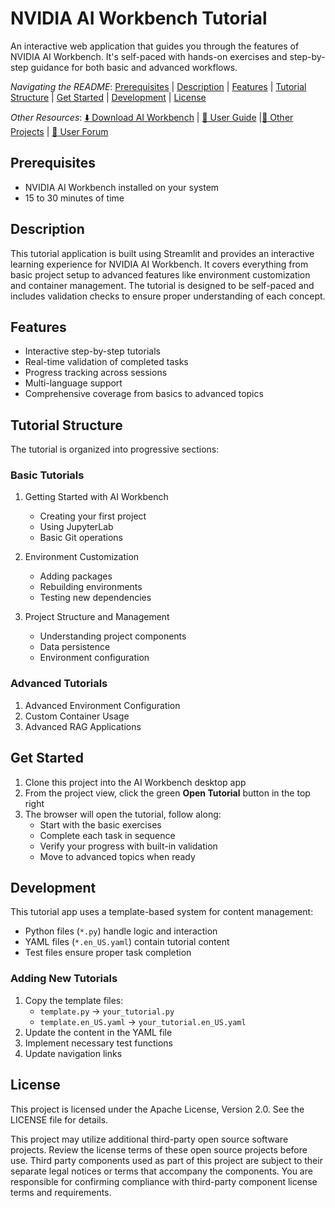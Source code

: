 # NVIDIA AI Workbench Tutorial
An interactive web application that guides you through the features of NVIDIA AI Workbench. 
It's self-paced with hands-on exercises and step-by-step guidance for both basic and advanced workflows.

*Navigating the README*: [Prerequisites](#prerequisites) | [Description](#description) | [Features](#features) | [Tutorial Structure](#tutorial-structure) | [Get Started](#get-started) | [Development](#development) | [License](#license)

*Other Resources*: [:arrow_down: Download AI Workbench](https://www.nvidia.com/en-us/deep-learning-ai/solutions/data-science/workbench/) | [:book: User Guide](https://docs.nvidia.com/ai-workbench/) |[:open_file_folder: Other Projects](https://docs.nvidia.com/ai-workbench/user-guide/latest/quickstart/example-projects.html) | [:rotating_light: User Forum](https://forums.developer.nvidia.com/t/support-workbench-example-project-onboarding-project/329786)

## Prerequisites
 - NVIDIA AI Workbench installed on your system
 - 15 to 30 minutes of time

## Description
This tutorial application is built using Streamlit and provides an interactive learning experience for NVIDIA AI Workbench. It covers everything from basic project setup to advanced features like environment customization and container management. The tutorial is designed to be self-paced and includes validation checks to ensure proper understanding of each concept.

## Features
- Interactive step-by-step tutorials
- Real-time validation of completed tasks
- Progress tracking across sessions
- Multi-language support
- Comprehensive coverage from basics to advanced topics

## Tutorial Structure
The tutorial is organized into progressive sections:

### Basic Tutorials
1. Getting Started with AI Workbench
   - Creating your first project
   - Using JupyterLab
   - Basic Git operations
   
2. Environment Customization
   - Adding packages
   - Rebuilding environments
   - Testing new dependencies

3. Project Structure and Management
   - Understanding project components
   - Data persistence
   - Environment configuration

### Advanced Tutorials
1. Advanced Environment Configuration
2. Custom Container Usage
3. Advanced RAG Applications

## Get Started

1. Clone this project into the AI Workbench desktop app
2. From the project view, click the green **Open Tutorial** button in the top right
3. The browser will open the tutorial, follow along:
   - Start with the basic exercises
   - Complete each task in sequence
   - Verify your progress with built-in validation
   - Move to advanced topics when ready

## Development
This tutorial app uses a template-based system for content management:
- Python files (`*.py`) handle logic and interaction
- YAML files (`*.en_US.yaml`) contain tutorial content
- Test files ensure proper task completion

### Adding New Tutorials
1. Copy the template files:
   - `template.py` → `your_tutorial.py`
   - `template.en_US.yaml` → `your_tutorial.en_US.yaml`
2. Update the content in the YAML file
3. Implement necessary test functions
4. Update navigation links

## License
This project is licensed under the Apache License, Version 2.0. See the LICENSE file for details.

This project may utilize additional third-party open source software projects. Review the license terms of these open source projects before use. Third party components used as part of this project are subject to their separate legal notices or terms that accompany the components. You are responsible for confirming compliance with third-party component license terms and requirements.
